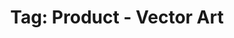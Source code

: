 ---
layout: portfolio
title: 'Tag: Product - Vector Art'
permalink: /portfolio/tags/product/vector-art
type: tag
uid: vector-art
pagination:
    enabled: true
    tag: [vector-art]
---